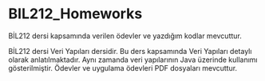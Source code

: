 # BIL212_Homeworks
BİL212 dersi kapsamında verilen ödevler ve yazdığım kodlar mevcuttur.

BİL212 dersi Veri Yapıları dersidir. Bu ders kapsamında Veri Yapıları detaylı olarak anlatılmaktadır.
Aynı zamanda veri yapılarının Java üzerinde kullanımı gösterilmiştir.
Ödevler ve uygulama ödevleri PDF dosyaları mevcuttur.
